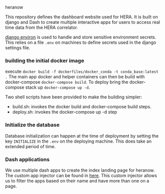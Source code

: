 heranow

This repository defines the dashboard website used for HERA.
It is built on django and Dash to create multiple interactive apps for users to access real time data from the HERA correlator.

[django environ](https://github.com/joke2k/django-environ) is used to handle and store sensitive environment secrets. This relies on a file `.env` on machines to define secrets used in the django settings file.

### building the initial docker image
execute `docker build -f dockerfiles/docker_conda -t conda_base:latest .`
The main app docker and helper containers can then be build with docker-compose `docker-compose build`.
To deploy bring the docker-compose stack up `docker-compose up -d`.

Two shell scripts have been provided to make the building simpler:

 - build.sh: invokes the docker build and docker-compose build steps.
 - deploy.sh: invokes the docker-compose up -d step


### Initialize the database
Database initialization can happen at the time of deployment by setting the key `INITIALIZE` in the `.env` on the deploying machine. This does take an extended period of time.


### Dash applications
We use multiple dash apps to create the index landing page for heranow.
The custom app injector can be found in [here](templatetags/plotly_custom.py).
This custom injector allows us to filter the apps based on their name and have more than one on a page.
